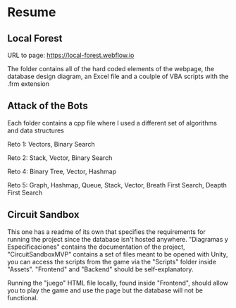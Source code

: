 # Resume
## Local Forest
URL to page: https://local-forest.webflow.io

The folder contains all of the hard coded elements of the webpage, the database design diagram, an Excel file and a coulple of VBA scripts with the .frm extension

## Attack of the Bots
Each folder contains a cpp file where I used a different set of algorithms and data structures

Reto 1: Vectors, Binary Search

Reto 2: Stack, Vector, Binary Search

Reto 4: Binary Tree, Vector, Hashmap 

Reto 5: Graph, Hashmap, Queue, Stack, Vector, Breath First Search, Deapth First Search

## Circuit Sandbox
This one has a readme of its own that specifies the requirements for running the project since the database isn't hosted anywhere. "Diagramas y Especificaciones" contains the documentation of the project, "CircuitSandboxMVP" contains a set of files meant to be opened with Unity, you can access the scripts from the game via the "Scripts" folder inside "Assets". "Frontend" and "Backend" should be self-explanatory.

Running the "juego" HTML file locally, found inside "Frontend", should allow you to play the game and use the page but the database will not be functional.

